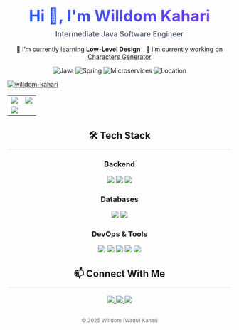 <div align="center">

<!-- Header with Gradient Text -->
<h1 style="margin-bottom: 10px; font-size: 2.5em; background: -webkit-linear-gradient(45deg, #2563eb, #7c3aed); -webkit-background-clip: text; -webkit-text-fill-color: transparent;">
  Hi 👋, I'm Willdom Kahari
</h1>
<h3 style="margin-top: 0; color: #4a5568; font-weight: 500;">
  Intermediate Java Software Engineer
</h3>

🌱 I’m currently learning **Low-Level Design** &nbsp;
🔭 I’m currently working on [Characters Generator](https://github.com/willdom-kahari/characters-generator)
 
<!-- Badges -->
<p>
  <img alt="Java" src="https://img.shields.io/badge/Java-Intermediate-E76F00?style=for-the-badge&logo=openjdk&logoColor=white" />
  <img alt="Spring" src="https://img.shields.io/badge/Spring-6DB33F?style=for-the-badge&logo=spring&logoColor=white" />
  <img alt="Microservices" src="https://img.shields.io/badge/Microservices-Beginner-6C3483?style=for-the-badge" />
  <img alt="Location" src="https://img.shields.io/badge/-Harare%2C%20Zimbabwe-2d3436?style=for-the-badge&logo=map-marker&logoColor=white" />
</p>

<!-- Trophies -->
<p align="left"> 
  <a href="https://github.com/ryo-ma/github-profile-trophy">
    <img src="https://github-profile-trophy.vercel.app/?username=willdom-kahari&column=8&margin-w=15" alt="willdom-kahari" />
  </a>
</p>

<!-- Stats Grid -->
<table align="center">
  <tr>
    <td>
      <img src="https://github-readme-stats.vercel.app/api?username=willdom-kahari&show_icons=true&count_private=true&theme=transparent&hide_border=true" />
    </td>
    <td>
      <img src="https://github-readme-streak-stats.herokuapp.com/?user=willdom-kahari&theme=transparent&hide_border=true" />
    </td>
  </tr>
  <tr>
    <td colspan="2">
      <img src="https://github-readme-stats.vercel.app/api/top-langs/?username=willdom-kahari&layout=compact&langs_count=8&theme=transparent&hide_border=true" />
    </td>
  </tr>
</table>

<!-- Tech Stack Section -->
<h2 align="center" style="border-bottom: 1px solid #e1e4e8; padding-bottom: 10px; margin-top: 30px;">
  🛠 Tech Stack
</h2>

### Backend
<p align="center">
  <img src="https://img.shields.io/badge/Java-E76F00?style=for-the-badge&logo=openjdk&logoColor=white" />
  <img src="https://img.shields.io/badge/Spring_Boot-6DB33F?style=for-the-badge&logo=spring&logoColor=white" />
  <img src="https://img.shields.io/badge/Spring_Security-6DB33F?style=for-the-badge&logo=spring&logoColor=white" />
</p>

### Databases
<p align="center">
  <img src="https://img.shields.io/badge/MySQL-4479A1?style=for-the-badge&logo=mysql&logoColor=white" />
  <img src="https://img.shields.io/badge/Microsoft_SQL_Server-CC2927?style=for-the-badge&logo=microsoft-sql-server&logoColor=white" />
</p>

### DevOps & Tools
<p align="center">
  <img src="https://img.shields.io/badge/Docker-2496ED?style=for-the-badge&logo=docker&logoColor=white" />
  <img src="https://img.shields.io/badge/Zabbix-DC382D?style=for-the-badge&logo=zabbix&logoColor=white" />
  <img src="https://img.shields.io/badge/Git-F05032?style=for-the-badge&logo=git&logoColor=white" />
  <img src="https://img.shields.io/badge/Postman-FF6C37?style=for-the-badge&logo=postman&logoColor=white" />
  <img src="https://img.shields.io/badge/Linux-FCC624?style=for-the-badge&logo=linux&logoColor=black" />
</p>

<!-- Contact Section -->
<h2 align="center" style="border-bottom: 1px solid #e1e4e8; padding-bottom: 10px; margin-top: 30px;">
  📫 Connect With Me
</h2>

<p align="center">
  <a href="https://linkedin.com/in/willdomkahari">
    <img src="https://img.shields.io/badge/LinkedIn-0077B5?style=for-the-badge&logo=linkedin&logoColor=white" />
  </a>
  <a href="mailto:developer.wadu@gmail.com">
    <img src="https://img.shields.io/badge/Gmail-D14836?style=for-the-badge&logo=gmail&logoColor=white" />
  </a>
  <a href="https://github.com/willdom-kahari">
    <img src="https://img.shields.io/badge/GitHub-181717?style=for-the-badge&logo=github&logoColor=white" />
  </a>
</p>

<!-- Footer -->
<p align="center" style="color: #6a737d; margin-top: 30px;">
  <sub>© 2025 Willdom (Wadu) Kahari</sub>
</p>

</div>
